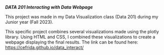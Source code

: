 ***DATA 201 Interacting with Data Webpage***

This project was made in my Data Visualization class (Data 201) during my Junior year (Fall 2023). 

This specific project combines several visualizations made using the plotly library. Using HTML and CSS, I combined these visualizations to create a webpage displaying the final results. The link can be found here: https://cefrida.github.io/data_interact/
